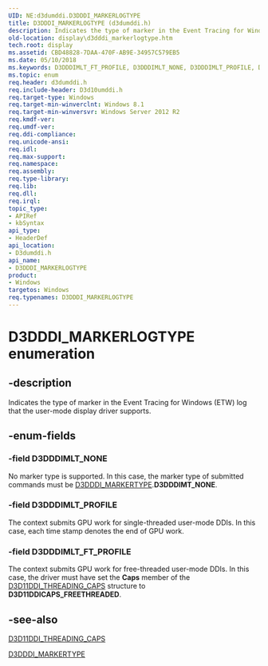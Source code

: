 ```yaml
---
UID: NE:d3dumddi.D3DDDI_MARKERLOGTYPE
title: D3DDDI_MARKERLOGTYPE (d3dumddi.h)
description: Indicates the type of marker in the Event Tracing for Windows (ETW) log that the user-mode display driver supports.
old-location: display\d3dddi_markerlogtype.htm
tech.root: display
ms.assetid: CBD48828-7DAA-470F-AB9E-34957C579EB5
ms.date: 05/10/2018
ms.keywords: D3DDDIMLT_FT_PROFILE, D3DDDIMLT_NONE, D3DDDIMLT_PROFILE, D3DDDI_MARKERLOGTYPE, D3DDDI_MARKERLOGTYPE enumeration [Display Devices], d3dumddi/D3DDDIMLT_FT_PROFILE, d3dumddi/D3DDDIMLT_NONE, d3dumddi/D3DDDIMLT_PROFILE, d3dumddi/D3DDDI_MARKERLOGTYPE, display.d3dddi_markerlogtype
ms.topic: enum
req.header: d3dumddi.h
req.include-header: D3d10umddi.h
req.target-type: Windows
req.target-min-winverclnt: Windows 8.1
req.target-min-winversvr: Windows Server 2012 R2
req.kmdf-ver: 
req.umdf-ver: 
req.ddi-compliance: 
req.unicode-ansi: 
req.idl: 
req.max-support: 
req.namespace: 
req.assembly: 
req.type-library: 
req.lib: 
req.dll: 
req.irql: 
topic_type:
- APIRef
- kbSyntax
api_type:
- HeaderDef
api_location:
- D3dumddi.h
api_name:
- D3DDDI_MARKERLOGTYPE
product:
- Windows
targetos: Windows
req.typenames: D3DDDI_MARKERLOGTYPE
---
```


# D3DDDI_MARKERLOGTYPE enumeration


## -description


Indicates the type of marker in the Event Tracing for Windows (ETW) log that the user-mode display driver supports.


## -enum-fields




### -field D3DDDIMLT_NONE

No marker type is supported. In this case, the marker type of submitted commands must be <a href="https://docs.microsoft.com/windows-hardware/drivers/ddi/content/d3dumddi/ne-d3dumddi-d3dddi_markertype">D3DDDI_MARKERTYPE</a>.<b>D3DDDIMT_NONE</b>.


### -field D3DDDIMLT_PROFILE

The context submits GPU work for single-threaded user-mode DDIs. In this case, each time stamp denotes the end of GPU work.


### -field D3DDDIMLT_FT_PROFILE

The context submits GPU work for free-threaded user-mode DDIs. In this case, the driver must have set the <b>Caps</b> member of the <a href="https://docs.microsoft.com/windows-hardware/drivers/ddi/content/d3d10umddi/ns-d3d10umddi-d3d11ddi_threading_caps">D3D11DDI_THREADING_CAPS</a> structure to <b>D3D11DDICAPS_FREETHREADED</b>.


## -see-also




<a href="https://docs.microsoft.com/windows-hardware/drivers/ddi/content/d3d10umddi/ns-d3d10umddi-d3d11ddi_threading_caps">D3D11DDI_THREADING_CAPS</a>



<a href="https://docs.microsoft.com/windows-hardware/drivers/ddi/content/d3dumddi/ne-d3dumddi-d3dddi_markertype">D3DDDI_MARKERTYPE</a>
 

 

